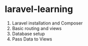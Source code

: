 # laravel-learning

1. Laravel installation and Composer
2. Basic routing and views
3. Database setup
4. Pass Data to Views